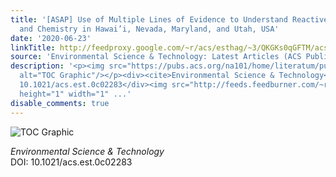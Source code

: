 ```yaml
---
title: '[ASAP] Use of Multiple Lines of Evidence to Understand Reactive Mercury Concentrations
  and Chemistry in Hawai’i, Nevada, Maryland, and Utah, USA'
date: '2020-06-23'
linkTitle: http://feedproxy.google.com/~r/acs/esthag/~3/QKGKs0qGFTM/acs.est.0c02283
source: 'Environmental Science & Technology: Latest Articles (ACS Publications)'
description: '<p><img src="https://pubs.acs.org/na101/home/literatum/publisher/achs/journals/content/esthag/0/esthag.ahead-of-print/acs.est.0c02283/20200623/images/medium/es0c02283_0005.gif"
  alt="TOC Graphic"/></p><div><cite>Environmental Science & Technology</cite></div><div>DOI:
  10.1021/acs.est.0c02283</div><img src="http://feeds.feedburner.com/~r/acs/esthag/~4/QKGKs0qGFTM"
  height="1" width="1" ...'
disable_comments: true
---
```

<p><img src="https://pubs.acs.org/na101/home/literatum/publisher/achs/journals/content/esthag/0/esthag.ahead-of-print/acs.est.0c02283/20200623/images/medium/es0c02283_0005.gif" alt="TOC Graphic"/></p><div><cite>Environmental Science & Technology</cite></div><div>DOI: 10.1021/acs.est.0c02283</div><img src="http://feeds.feedburner.com/~r/acs/esthag/~4/QKGKs0qGFTM" height="1" width="1" ...